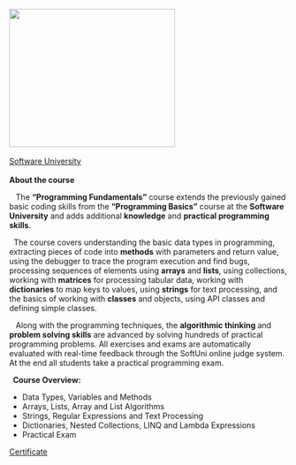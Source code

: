 <img src = "http://softuni.foundation/wp-content/uploads/2017/04/softuni-logo.png" height = "250" width = "300"/><br></br>
<a href="https://softuni.bg/trainings/1712/programming-fundamentals-september-2017" target="_blank">Software University</a><br></br>
<strong>About the course</strong>

<p>&nbsp;&nbsp; The <strong>“Programming Fundamentals”</strong> course extends the previously gained basic coding skills from the <strong>“Programming Basics”</strong> course at the <strong>Software University</strong> and adds additional <strong>knowledge</strong> and <strong>practical programming skills</strong>.</p>
<p>&nbsp;&nbsp;The course covers understanding the basic data types in programming, extracting pieces of code into <strong>methods</strong> with parameters and return value, using the debugger to trace the program execution and find bugs, processing sequences of elements using <strong>arrays</strong> and <strong>lists</strong>, using collections, working with <strong>matrices</strong> for processing tabular data, working with <strong>dictionaries</strong> to map keys to values, using <strong>strings</strong> for text processing, and the basics of working with <strong>classes</strong> and objects, using API classes and defining simple classes.</p>
<p>&nbsp;&nbsp; Along with the programming techniques, the <strong>algorithmic thinking</strong> and <strong>problem solving skills</strong> are advanced by solving hundreds of practical programming problems. All exercises and exams are automatically evaluated with real-time feedback through the SoftUni online judge system. At the end all students take a practical programming exam.</p>

<strong>&nbsp;&nbsp;Course Overview:</strong>
<ul><li>Data Types, Variables and Methods</li>
<li>Arrays, Lists, Array and List Algorithms</li>
<li>Strings, Regular Expressions and Text Processing</li>
<li>Dictionaries, Nested Collections, LINQ and Lambda Expressions</li>
<li>Practical Exam</li></ul>

<a href="https://softuni.bg/certificates/details/49794/c7cbc671" target="_blank">Certificate</a>
